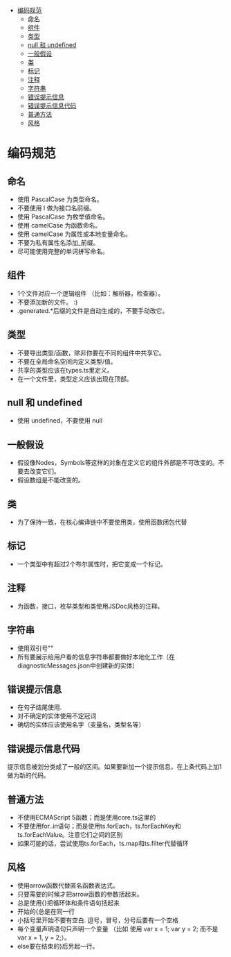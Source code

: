 <!-- TOC -->

- [编码规范](#编码规范)
    - [命名](#命名)
    - [组件](#组件)
    - [类型](#类型)
    - [null 和 undefined](#null-和-undefined)
    - [一般假设](#一般假设)
    - [类](#类)
    - [标记](#标记)
    - [注释](#注释)
    - [字符串](#字符串)
    - [错误提示信息](#错误提示信息)
    - [错误提示信息代码](#错误提示信息代码)
    - [普通方法](#普通方法)
    - [风格](#风格)

<!-- /TOC -->

# 编码规范

## 命名

- 使用 PascalCase 为类型命名。
- 不要使用 I 做为接口名前缀。
- 使用 PascalCase 为枚举值命名。
- 使用 camelCase 为函数命名。
- 使用 camelCase 为属性或本地变量命名。
- 不要为私有属性名添加\_前缀。
- 尽可能使用完整的单词拼写命名。

## 组件

* 1个文件对应一个逻辑组件 （比如：解析器，检查器）。
* 不要添加新的文件。 :)
* .generated.*后缀的文件是自动生成的，不要手动改它。

## 类型

* 不要导出类型/函数，除非你要在不同的组件中共享它。
* 不要在全局命名空间内定义类型/值。
* 共享的类型应该在types.ts里定义。
* 在一个文件里，类型定义应该出现在顶部。

## null 和 undefined

* 使用 undefined，不要使用 null

## 一般假设

* 假设像Nodes，Symbols等这样的对象在定义它的组件外部是不可改变的。不要去改变它们。
* 假设数组是不能改变的。

## 类

* 为了保持一致，在核心编译链中不要使用类，使用函数闭包代替

## 标记

* 一个类型中有超过2个布尔属性时，把它变成一个标记。

## 注释

* 为函数，接口，枚举类型和类使用JSDoc风格的注释。

## 字符串

* 使用双引号""
* 所有要展示给用户看的信息字符串都要做好本地化工作（在diagnosticMessages.json中创建新的实体）

## 错误提示信息

* 在句子结尾使用.
* 对不确定的实体使用不定冠词
* 确切的实体应该使用名字（变量名，类型名等）

## 错误提示信息代码

提示信息被划分类成了一般的区间。如果要新加一个提示信息，在上条代码上加1做为新的代码。

## 普通方法

* 不使用ECMAScript 5函数；而是使用core.ts这里的
* 不要使用for..in语句；而是使用ts.forEach，ts.forEachKey和ts.forEachValue。注意它们之间的区别
* 如果可能的话，尝试使用ts.forEach，ts.map和ts.filter代替循环

## 风格

* 使用arrow函数代替匿名函数表达式。
* 只要需要的时候才把arrow函数的参数括起来。
* 总是使用{}把循环体和条件语句括起来
* 开始的{总是在同一行
* 小括号里开始不要有空白. 逗号，冒号，分号后要有一个空格
* 每个变量声明语句只声明一个变量 （比如 使用 var x = 1; var y = 2; 而不是 var x = 1, y = 2;）。
* else要在结束的}后另起一行。